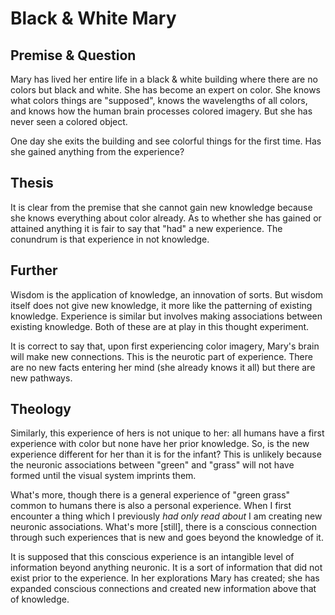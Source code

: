 # Black & White Mary

## Premise & Question

Mary has lived her entire life in a black & white building where there are no colors but black and white.
She has become an expert on color.
She knows what colors things are "supposed", knows the wavelengths of all colors, and knows how the human brain processes colored imagery.
But she has never seen a colored object.

One day she exits the building and see colorful things for the first time.
Has she gained anything from the experience?


## Thesis

It is clear from the premise that she cannot gain new knowledge because she knows everything about color already.
As to whether she has gained or attained anything it is fair to say that "had" a new experience.
The conundrum is that experience in not knowledge.


## Further

Wisdom is the application of knowledge, an innovation of sorts.
But wisdom itself does not give new knowledge, it more like the patterning of existing knowledge.
Experience is similar but involves making associations between existing knowledge.
Both of these are at play in this thought experiment.

It is correct to say that, upon first experiencing color imagery, Mary's brain will make new connections.
This is the neurotic part of experience.
There are no new facts entering her mind (she already knows it all) but there are new pathways.


## Theology

Similarly, this experience of hers is not unique to her: all humans have a first experience with color but none have her prior knowledge.
So, is the new experience different for her than it is for the infant?
This is unlikely because the neuronic associations between "green" and "grass" will not have formed until the visual system imprints them.

What's more, though there is a general experience of "green grass" common to humans there is also a personal experience.
When I first encounter a thing which I previously _had only read about_ I am creating new neuronic associations.
What's more [still], there is a conscious connection through such experiences that is new and goes beyond the knowledge of it.

It is supposed that this conscious experience is an intangible level of information beyond anything neuronic.
It is a sort of information that did not exist prior to the experience.
In her explorations Mary has created; she has expanded conscious connections and created new information above that of knowledge.